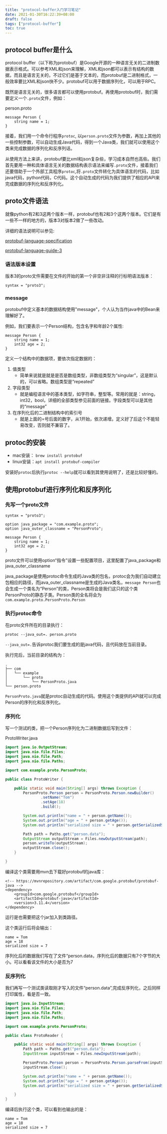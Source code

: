 ```yaml
---
title: "protocol-buffer入门学习笔记"
date: 2021-01-30T16:22:39+08:00
draft: false
tags: ["protocol-buffer"]
toc: true
---
```


## protocol buffer是什么

protocol buffer（以下称为protobuf）是Google开源的一种语言无关的二进制数据表示格式。可以参考XML和json来理解，XML和json都可以表示有结构的数据，而且是语言无关的，不过它们是基于文本的，而protobuf是二进制格式，一般效率要比XML和json快不少。protobuf可以用于数据序列化，可以用于RPC。

既然是语言无关的，很多语言都可以使用protobuf。再使用protobuf时，我们需要定义一个`.proto`文件，例如：

person.proto
```
message Person {
    string name = 1;
}
```

接着，我们用一个命令行程序`protoc`, 以`person.proto`文件为参数，再加上其他的一些控制参数，可以自动生成Java代码，得到一个Java类，我们就可以使用这个类来完成数据的序列化和反序列话。

从使用方法上来讲，protobuf要比xml和json复杂些，学习成本自然也高些。我们首先要用一种和具体语言无关的数据结构表示语法来编写`.proto`文件，接着我们还要借助于一个外部工具程序`protoc`,将`.proto`文件转化为具体语言的代码，比如java代码，python代码，C代码。这个自动生成的代码为我们提供了相应的API来完成数据的序列化和反序列化。

## proto文件语法

就像python有2和3这两个版本一样，protobuf也有2和3个这两个版本。它们是有一些不一样的地方的，版本3对版本2做了一些改动。

详细的语法说明可以参见:

[protobuf-language-specification](https://developers.google.cn/protocol-buffers/docs/reference/proto3-spec?hl=en)

[protobuf-language-guide-3](https://developers.google.cn/protocol-buffers/docs/proto3)

### 语法版本设置
版本3的proto文件需要在文件的开始的第一个非空非注释的行标明语法版本：

```
syntax = "proto3";
```

### message

protobuf中定义基本的数据结构使用"message"，个人认为当作java中的Bean来理解好了。

例如，我们要表示一个Person结构，包含名字和年龄2个属性:

```
message Person {
    string name = 1;
    int32 age = 2;
}
```

定义一个结构中的数据项，要依次指定数据的：
1. 值类型
   - 简单来说就是就是是否是数组类型，非数组类型为“singular”，这是默认的，可以省略。数组类型是“repeated”
2. 字段类型
   - 就是编程语言中的基本类型，如字符串，整型等。常用的就是：string， int32，bool，详细的全部类型参见前面的链接。字段类型可以是其他的“message”
3. 在序列化后的二进制结构中的索引号
   - 就是上面的=号后面的数字，从1开始，依次递增。定义好了后这个不能轻易改变，否则就不兼容了。


## protoc的安装

- mac安装： `brew install protobuf`
- linux安装：`apt install protobuf-compiler`

安装好`protoc`后执行`protoc --help`就可以看到其使用说明了，还是比较好懂的。

## 使用protobuf进行序列化和反序列化


### 先写一个proto文件

```
syntax = "proto3";

option java_package = "com.example.proto";
option java_outer_classname = "PersonProto";

message Person {
    string name = 1;
    int32 age = 2;
}
```

proto文件可以使用option“指令”设置一些配置项目，这里配置了java_package和java_outer_classname

java_package是使用protoc命令生成的Java类的包名，protoc会为我们自动建立包相应的路径，而java_outer_classname是生成的Java类名，`message Person`也会生成一个类名为“Person”的类，Person类将会是我们这只的这个类PersonProto的静态子类。Person类的全名将会为`com.example.proto.PersonProto.Person`

### 执行protoc命令

在proto文件所在的目录执行：
```
protoc --java_out=. person.proto
```

`--java_out=.`告诉protoc我们要生成的是java代码，且代码放在当前目录。

执行完后，当前目录的结构为：

```
.
├── com
│   └── example
│       └── proto
│           └── PersonProto.java
└── person.proto
```

`PersonProto.java`就是protoc自动生成的代码。使用这个类提供的API就可以完成Person的序列化和反序列化。

### 序列化

写一个测试的类，把一个Person序列化为二进制数据后写到文件：

ProtoWriter.java
```java
import java.io.OutputStream;
import java.nio.file.Files;
import java.nio.file.Path;
import java.nio.file.Paths;

import com.example.proto.PersonProto;

public class ProtoWriter {

    public static void main(String[] args) throws Exception {
        PersonProto.Person person = PersonProto.Person.newBuilder()
                .setName("Tom")
                .setAge(18)
                .build();

        System.out.println("name = " + person.getName());
        System.out.println("age = " + person.getAge());
        System.out.println("serialized size = " + person.getSerializedSize());

        Path path = Paths.get("person.data");
        OutputStream outputStream = Files.newOutputStream(path);
        person.writeTo(outputStream);
        outputStream.close();
    }

}

```

编译这个类需要用mvn去下载好protobuf的java库：

```
<!-- https://mvnrepository.com/artifact/com.google.protobuf/protobuf-java -->
<dependency>
    <groupId>com.google.protobuf</groupId>
    <artifactId>protobuf-java</artifactId>
    <version>3.11.4</version>
</dependency>
```

运行是也需要把这个jar加入到类路径。

这个类运行后将会输出：

```
name = Tom
age = 18
serialized size = 7
```

序列化后的数据我们写在了文件“person.data，序列化后的数据只有7个字节的大小。可以看看该文件的大小是否为7


### 反序列化

我们再写一个测试类读取刚才写入的文件“person.data”,完成反序列化，之后同样打印属性，看是否一致。

```java
import java.io.InputStream;
import java.nio.file.Files;
import java.nio.file.Path;
import java.nio.file.Paths;

import com.example.proto.PersonProto;

public class ProtoReader {

    public static void main(String[] args) throws Exception {
        Path path = Paths.get("person.data");
        InputStream inputStream = Files.newInputStream(path);

        PersonProto.Person person = PersonProto.Person.parseFrom(inputStream);
        inputStream.close();

        System.out.println("name = " + person.getName());
        System.out.println("age = " + person.getAge());
        System.out.println("serialized size = " + person.getSerializedSize());

    }
}

```

编译后执行这个类，可以看到也输出的是：

```
name = Tom
age = 18
serialized size = 7
```
